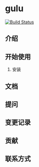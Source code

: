 # gulu
[![Build Status](https://www.travis-ci.org/pheeno/gulu.svg?branch=master)](https://www.travis-ci.org/pheeno/gulu)
## 介绍
## 开始使用
1. 安装

## 文档
## 提问
## 变更记录
## 贡献
## 联系方式
